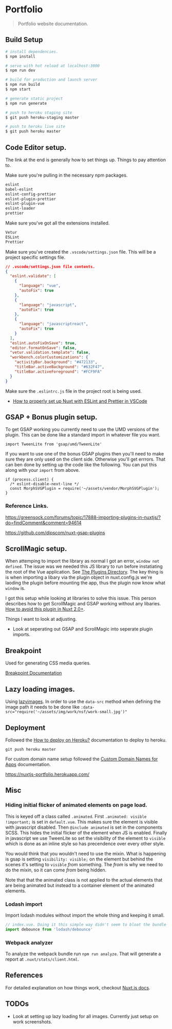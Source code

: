 # Portfolio

> Portfolio website documentation.

## Build Setup

```bash
# install dependencies.
$ npm install

# serve with hot reload at localhost:3000
$ npm run dev

# build for production and launch server
$ npm run build
$ npm start

# generate static project
$ npm run generate

# push to heroku staging site
$ git push heroku-staging master

# push to heroku live site
$ git push heroku master

```

## Code Editor setup.

The link at the end is generally how to set things up. Things to pay attention to.

Make sure you're pulling in the necessary npm packages.

```bash
eslint
babel-eslint
eslint-config-prettier
eslint-plugin-prettier
eslint-plugin-vue
eslint-loader
prettier
```

Make sure you've got all the extensions installed.

```bash
Vetur
ESLint
Prettier
```

Make sure you've created the `.vscode/settings.json` file. This will be a project specific settings file.

```json
// .vscode/settings.json file contents.
{
  "eslint.validate": [
    {
      "language": "vue",
      "autoFix": true
    },
    {
      "language": "javascript",
      "autoFix": true
    },
    {
      "language": "javascriptreact",
      "autoFix": true
    }
  ],
  "eslint.autoFixOnSave": true,
  "editor.formatOnSave": false,
  "vetur.validation.template": false,
  "workbench.colorCustomizations": {
    "activityBar.background": "#472133",
    "titleBar.activeBackground": "#632F47",
    "titleBar.activeForeground": "#FCF9FA"
  }
}
```

Make sure the `.eslintrc.js` file in the project root is being used. 

- [How to properly set up Nuxt with ESLint and Prettier in VSCode](https://medium.com/@gogl.alex/how-to-properly-set-up-eslint-with-prettier-for-vue-or-nuxt-in-vscode-e42532099a9c)

## GSAP + Bonus plugin setup.

To get GSAP working you currently need to use the UMD versions of the plugin. This can be done like a standard import in whatever file you want.

```
import TweenLite from 'gsap/umd/TweenLite'
```

If you want to use one of the bonus GSAP plugins then you'll need to make sure they are only used on the client side. Otherwise you'll get errrors. That can ben done by setting up the code like the following. You can put this along with your `import` from above.

```
if (process.client) {
  /* eslint-disable-next-line */
  const MorphSVGPlugin = require('~/assets/vendor/MorphSVGPlugin');
}
```

### Reference Links.

https://greensock.com/forums/topic/17888-importing-plugins-in-nuxtjs/?do=findComment&comment=94614

https://github.com/dipscom/nuxt-gsap-plugins

## ScrollMagic setup.

When attemping to import the library as normal I got an error, `window not defined`. The issue was we needed this JS library to run before instatiating the root of the Vue application. See [The Plugins Directory](https://nuxtjs.org/guide/plugins#vue-plugins). The key thing is is when importing a libary via the plugin object in nuxt.config.js we're laoding the plugin before mounting the app, thus the plugin now know what `window` is.

I got this setup while looking at libraries to solve this issue. This person describes how to get ScrollMagic and GSAP working without any libaries. [How to avoid this plugin in Nuxt 2.0+](https://github.com/pirony/ks-vue-scrollmagic/issues/13).

Things I want to look at adjusting.

- Look at seperating out GSAP and ScrollMagic into seperate plugin imports.

## Breakpoint

Used for generating CSS media queries.

[Breakpoint Documentation](https://github.com/at-import/breakpoint)


## Lazy loading images.

Using [lazyimages](https://github.com/aFarkas/lazysizes). In order to use the `data-src` method when defining the image path it needs to be done like `:data-src="require('~/assets/img/work/nsf/work-small.jpg')"`

## Deployment

Followed the [How to deploy on Heroku?](https://nuxtjs.org/faq/heroku-deployment/) documentation to deploy to heroku.

`git push heroku master`

For custom domain name setup followed the [Custom Domain Names for Apps](https://devcenter.heroku.com/articles/custom-domains) documentation.

https://nuxtjs-portfolio.herokuapp.com/

## Misc

### Hiding initial flicker of animated elements on page load.

This is keyed off a class called `.animated`. First `.animated: visible !important;` is set in `default.vue`. This makes sure the element is visible with javascript disabled. Then `@include animated` is set in the components SCSS. This hides the initial flicker of the element when JS is enabled. Finally in javascript we use TweenLite so set the visibility of the element to `visible` which is done as an inline style so has precendence over every other style.

You would think that you wouldn't need to use the mixin. What is happening is gsap is setting `visibility: visible;` on the element but behind the scenes it's setting to `visible` _from_ something. The _from_ is why we need to do the mixin, so it can come _from_ being hidden.

Note that that the animated class is not applied to the actual elements that are being animated but instead to a container element of the animated elements.

### Lodash import

Import lodash modules without import the whole thing and keeping it small.

```javascript
// index.vue. Doing it this simple way didn't seem to bloat the bundle size or anything. I think that may be because I'm using recent versions of webpack/babel?
import debounce from 'lodash/debounce'
```

### Webpack analyzer

To analyze the webpack bundle run `npm run analyze`. That will generate a report at `.nuxt/stats/client.html`.

## References

For detailed explanation on how things work, checkout [Nuxt.js docs](https://nuxtjs.org).

## TODOs

* Look at setting up lazy loading for all images. Currently just setup on work screenshots.
